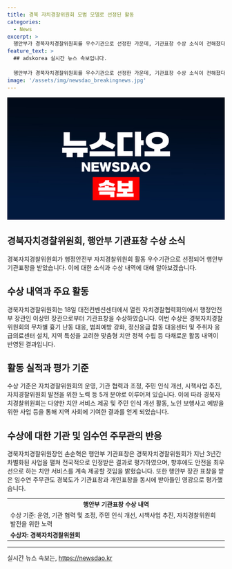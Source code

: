 ```yaml
---
title: 경북 자치경찰위원회 모범 모델로 선정된 활동
categories:
  - News
excerpt: >
  행안부가 경북자치경찰위원회를 우수기관으로 선정한 가운데, 기관표창 수상 소식이 전해졌다. 이들은 지역 특성을 고려한 맞춤형 치안 정책을 수립하고, 다양한 활동을 전개하여 괄목할 만한 성과를 올렸다. 손순혁 경북자치경찰위원장은 이를 통해 앞으로도 경북도민의 안전을 최우선으로 하는 다양한 치안 서비스를 제공하겠다고 밝혔으며, 이번 수상은 전국 자치경찰위원회의 활동 실적을 기반으로 선정되었다. 함께하여 임수연 주무관이 개인표창을 수상하여 뜻깊은 성과를 이루었다.
feature_text: >
  ## adskorea 실시간 뉴스 속보입니다.

  행안부가 경북자치경찰위원회를 우수기관으로 선정한 가운데, 기관표창 수상 소식이 전해졌다. 이들은 지역 특성을 고려한 맞춤형 치안 정책을 수립하고, 다양한 활동을 전개하여 괄목할 만한 성과를 올렸다. 손순혁 경북자치경찰위원장은 이를 통해 앞으로도 경북도민의 안전을 최우선으로 하는 다양한 치안 서비스를 제공하겠다고 밝혔으며, 이번 수상은 전국 자치경찰위원회의 활동 실적을 기반으로 선정되었다. 함께하여 임수연 주무관이 개인표창을 수상하여 뜻깊은 성과를 이루었다.
image: '/assets/img/newsdao_breakingnews.jpg'
---
```


<p><img src="/assets/img/newsdao_breakingnews.jpg" alt="adskorea 속보" /></p>

<h2 data-ke-size="size26">경북자치경찰위원회, 행안부 기관표창 수상 소식</h2>

<p data-ke-size="size16">경북자치경찰위원회가 행정안전부 자치경찰위원회 활동 우수기관으로 선정되어 행안부 기관표창을 받았습니다. 이에 대한 소식과 수상 내역에 대해 알아보겠습니다.</p>

<h2 data-ke-size="size26">수상 내역과 주요 활동</h2>

<p data-ke-size="size16">경북자치경찰위원회는 18일 대전컨벤션센터에서 열린 자치경찰협력회의에서 행정안전부 장관인 이상민 장관으로부터 기관표창을 수상하였습니다. 이번 수상은 경북자치경찰위원회의 무차별 흉기 난동 대응, 범죄예방 강화, 정신응급 합동 대응센터 및 주취자 응급의료센터 설치, 지역 특성을 고려한 맞춤형 치안 정책 수립 등 다채로운 활동 내역이 반영된 결과입니다.</p>

<h2 data-ke-size="size26">활동 실적과 평가 기준</h2>

<p data-ke-size="size16">수상 기준은 자치경찰위원회의 운영, 기관 협력과 조정, 주민 인식 개선, 시책사업 추진, 자치경찰위원회 발전을 위한 노력 등 5개 분야로 이루어져 있습니다. 이에 따라 경북자치경찰위원회는 다양한 치안 서비스 제공 및 주민 인식 개선 활동, 노인 보행사고 예방을 위한 사업 등을 통해 지역 사회에 기여한 결과를 얻게 되었습니다.</p>

<h2 data-ke-size="size26">수상에 대한 기관 및 임수연 주무관의 반응</h2>

<p data-ke-size="size16">경북자치경찰위원장인 손순혁은 행안부 기관표창은 경북자치경찰위원회가 지난 3년간 차별화된 사업을 펼쳐 전국적으로 인정받은 결과로 평가하였으며, 향후에도 안전을 최우선으로 하는 치안 서비스를 계속 제공할 것임을 밝혔습니다. 또한 행안부 장관 표창을 받은 임수연 주무관도 경북도가 기관표창과 개인표창을 동시에 받아들인 영광으로 평가했습니다.</p>

<table>
  <tr>
    <td style="text-align: center; height: 17px;"><b>행안부 기관표창 수상 내역</b></td>
  </tr>
  <tr>
    <td>수상 기준: 운영, 기관 협력 및 조정, 주민 인식 개선, 시책사업 추진, 자치경찰위원회 발전을 위한 노력</td>
  </tr>
  <tr>
    <td><b>수상자: 경북자치경찰위원회</b></td>
  </tr>
</table>

<hr>
실시간 뉴스 속보는, <a href="https://newsdao.kr" rel="dofollow">https://newsdao.kr</a>


